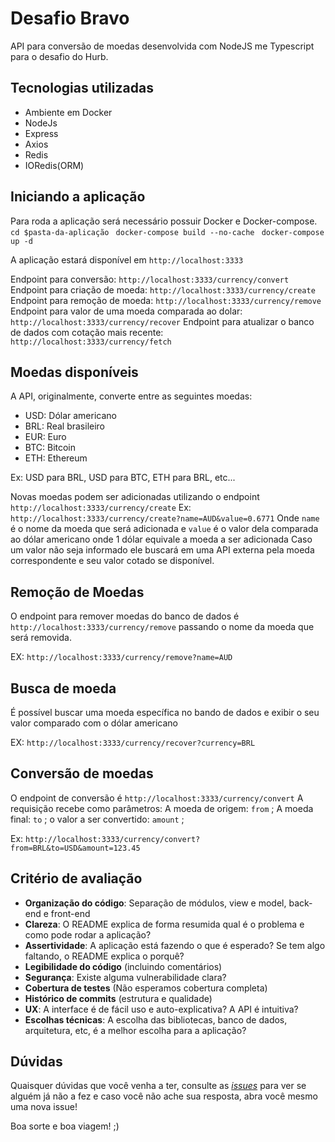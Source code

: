 # Desafio Bravo

API para conversão de moedas desenvolvida com NodeJS me Typescript para o desafio do Hurb.

## Tecnologias utilizadas

- Ambiente em Docker
- NodeJs
- Express
- Axios
- Redis
- IORedis(ORM)

## Iniciando a aplicação
Para roda a aplicação será necessário possuir Docker e Docker-compose.
` cd $pasta-da-aplicação`
` docker-compose build --no-cache`
` docker-compose up -d`

A aplicação estará disponível em `http://localhost:3333`

Endpoint para conversão: `http://localhost:3333/currency/convert`
Endpoint para criação de moeda: `http://localhost:3333/currency/create`
Endpoint para remoção de moeda: `http://localhost:3333/currency/remove`
Endpoint para valor de uma moeda comparada ao dolar: `http://localhost:3333/currency/recover`
Endpoint para atualizar o banco de dados com cotação mais recente: `http://localhost:3333/currency/fetch`

## Moedas disponíveis
A API, originalmente, converte entre as seguintes moedas:

- USD: Dólar americano
- BRL: Real brasileiro
- EUR: Euro
- BTC: Bitcoin
- ETH: Ethereum

Ex: USD para BRL, USD para BTC, ETH para BRL, etc...

Novas moedas podem ser adicionadas utilizando o endpoint `http://localhost:3333/currency/create`
Ex: `http://localhost:3333/currency/create?name=AUD&value=0.6771`
Onde `name` é o nome da moeda que será adicionada e `value` é o valor dela comparada ao dólar americano onde 1 dólar equivale a moeda a ser adicionada
Caso um valor não seja informado ele buscará em uma API externa pela moeda correspondente e seu valor cotado se disponível.

## Remoção de Moedas

O endpoint para remover moedas do banco de dados é `http://localhost:3333/currency/remove`
passando o nome da moeda que será removida.

EX: `http://localhost:3333/currency/remove?name=AUD`

## Busca de moeda

É possível buscar uma moeda específica no bando de dados e exibir o seu valor comparado com o dólar americano

EX: `http://localhost:3333/currency/recover?currency=BRL`

## Conversão de moedas

O endpoint de conversão é `http://localhost:3333/currency/convert`
A requisição recebe como parâmetros:
A moeda de origem: `from` ;
A moeda final: `to` ;
o valor a ser convertido: `amount` ;

Ex: `http://localhost:3333/currency/convert?from=BRL&to=USD&amount=123.45`


## Critério de avaliação

-   **Organização do código**: Separação de módulos, view e model, back-end e front-end
-   **Clareza**: O README explica de forma resumida qual é o problema e como pode rodar a aplicação?
-   **Assertividade**: A aplicação está fazendo o que é esperado? Se tem algo faltando, o README explica o porquê?
-   **Legibilidade do código** (incluindo comentários)
-   **Segurança**: Existe alguma vulnerabilidade clara?
-   **Cobertura de testes** (Não esperamos cobertura completa)
-   **Histórico de commits** (estrutura e qualidade)
-   **UX**: A interface é de fácil uso e auto-explicativa? A API é intuitiva?
-   **Escolhas técnicas**: A escolha das bibliotecas, banco de dados, arquitetura, etc, é a melhor escolha para a aplicação?

## Dúvidas

Quaisquer dúvidas que você venha a ter, consulte as [_issues_](https://github.com/HurbCom/challenge-bravo/issues) para ver se alguém já não a fez e caso você não ache sua resposta, abra você mesmo uma nova issue!

Boa sorte e boa viagem! ;)
